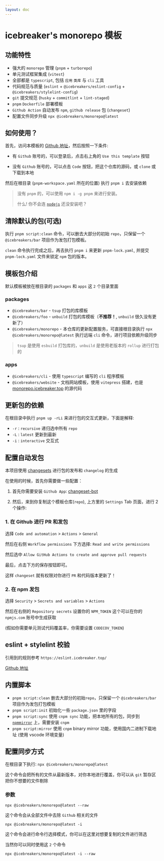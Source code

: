 ```yaml
---
layout: doc
---
```


# icebreaker's monorepo 模板

## 功能特性

- 强大的 `monorepo` 管理 (`pnpm` + `turborepo`)
- 单元测试框架集成 (`vitest`)
- 全部都是 `typescript`, 包括 `应用` `类库` 与 `cli` 工具
- 代码规范与质量 (`eslint` + `@icebreakers/eslint-config` + `@icebreakers/stylelint-config`)
- `git` 提交规范 (`husky` + `commitlint` + `lint-staged`)
- `pnpm` `Dockerfile` 部署模板
- `Github Action` 自动发布 `npm`, `github release` 包 (`changeset`)
- 配置文件同步升级 `npx @icebreakers/monorepo@latest`

## 如何使用？

首先，访问本模板的 [Github 地址](https://github.com/sonofmagic/monorepo-template)，然后按照一下条件:

- 有 `Github` 账号的，可以登录后，点击右上角的 `Use this template` 按钮

- 没有 `Github` 账号的，可以点击 `Code` 按钮，把这个仓库的源码，或 `clone` 或下载到本地

然后在根目录 (`pnpm-workspace.yaml` 所在的位置) 执行 `pnpm i` 去安装依赖

> 没有 `pnpm` 的，可以使用 `npm i -g pnpm` 来进行安装。
>
> 什么! 你不会连 [`nodejs`](https://nodejs.org/en) 还没安装吧？

## 清除默认的包(可选)

执行 `pnpm script:clean` 命令，可以删去大部分的初始 `repo`，只保留一个 `@icebreakers/bar` 项目作为发包打包模板。

`clean` 命令执行完成之后，再去执行 `pnpm i` 来更新 `pnpm-lock.yaml`, 并提交 `pnpm-lock.yaml` 文件来锁定 `npm` 包的版本。

## 模板包介绍

默认模板被放在根目录的 `packages` 和 `apps` 这 `2` 个目录里面

### packages

- `@icebreakers/bar` - `tsup` 打包的库模板
- `@icebreakers/foo` - `unbuild` 打包的库模板（**不推荐！**, `unbuild` 很久没有更新了）
- `@icebreakers/monorepo` - 本仓库的更新配置服务，可直接根目录执行 `npx @icebreakers/monorepo@latest` 执行远端 `cli` 命令，进行项目依赖升级同步

> `tsup` 是使用 `esbuild` 打包库的，`unbuild` 是使用老版本的 `rollup` 进行打包的

### apps

- `@icebreakers/cli` - 使用 `typescript` 编写的 `cli` 程序模板
- `@icebreakers/website` - 文档网站模板，使用 `vitepress` 搭建，也是 [monorepo.icebreaker.top](https://monorepo.icebreaker.top/) 的源代码

## 更新包的依赖

在根目录中执行 `pnpm up -rLi` 来进行包的交互式更新，下面是解释:

- `-r` : `recursive` 递归选中所有 `repo`
- `-L` : `latest` 更新到最新
- `-i` : `interactive` 交互式

## 配置自动发包

本项目使用 [changesets](https://github.com/changesets/changesets) 进行包的发布和 `changelog` 的生成

在使用的时候，首先你需要做一些配置：

1. 首先你需要安装 `Github App`: [changeset-bot](https://github.com/apps/changeset-bot)

2. 然后，来到你复制这个模板仓库(`repo`), 上方里的 `Settings` Tab 页面，进行 2 个操作:

### 1. 在 Github 进行 PR 和发包

选择 `Code and automation` > `Actions` > `General`

然后在右侧 `Workflow permissions` 下方选择: `Read and write permissions`

然后选中 `Allow GitHub Actions to create and approve pull requests`

最后，点击下方的保存按钮即可。

这样 `changeset` 就有权限对你进行 `PR` 和代码版本更新了！

### 2. 在 npm 发包

选择 `Security` > `Secrets and variables` > `Actions`

然后在右侧的 `Repository secrets` 设置你的 `NPM_TOKEN` 这个可以在你的 `npmjs.com` 账号中生成获取

(假如你需要单元测试代码覆盖率，你需要设置 `CODECOV_TOKEN`)

## eslint + stylelint 校验

引用到的规则参考 `https://eslint.icebreaker.top/`

[Github 地址](https://github.com/sonofmagic/eslint-config)

## 内置脚本

- `pnpm script:clean` 删去大部分的初始`repo`，只保留一个 `@icebreakers/bar` 项目作为发包打包模板
- `pnpm script:init` 初始化一些 `package.json` 里的字段
- `pnpm script:sync` 使用 `cnpm sync` 功能，把本地所有的包，同步到 [`npmmirror`](https://www.npmmirror.com/) 上，需要安装 `cnpm`
- `pnpm script:mirror` 使用 `cnpm` binary mirror 功能，使用国内二进制下载地址 (使用 vscode 环境变量)

## 配置同步方式

在根目录下执行: `npx @icebreakers/monorepo@latest`

这个命令会把所有的文件从最新版本，对你本地进行覆盖，你可以从 `git` 暂存区把你不想要的文件剔除

### 参数

`npx @icebreakers/monorepo@latest --raw`

这个命令会从全部文件中去除 `Github` 相关的文件

`npx @icebreakers/monorepo@latest -i`

这个命令会进行命令行选择模式，你可以在这里对想要复制的文件进行筛选

当然你可以同时使用这 `2` 个命令

`npx @icebreakers/monorepo@latest -i --raw`
